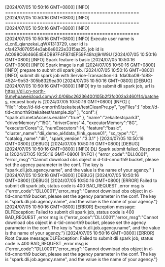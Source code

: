 [2024/07/05 10:50:16 GMT+0800] [INFO] ===============================================
[2024/07/05 10:50:16 GMT+0800] [INFO] ===============================================
[2024/07/05 10:50:16 GMT+0800] [INFO] ===============================================
[2024/07/05 10:50:16 GMT+0800] [INFO] Execute user name is d_cn9_qianzekai_qWX1313729, user id is cfa427d070554e3ab6e8022e3315aa25, job id is AC098C66466E4E4DB97F4FB74EF59F48hzj9rW9U
[2024/07/05 10:50:16 GMT+0800] [INFO] Spark feature is basic
[2024/07/05 10:50:16 GMT+0800] [INFO] Spark image is null
[2024/07/05 10:50:16 GMT+0800] [INFO] prepare to submit dli spark job.
[2024/07/05 10:50:16 GMT+0800] [INFO] submit dli spark job with Service-Transaction-Id: fda0ba08-fd88-4524-9b53-305b8329ea30
[2024/07/05 10:50:16 GMT+0800] [DEBUG] 
[2024/07/05 10:50:16 GMT+0800] [INFO] try to submit dli spark job, url is https://dli.cn-north-9.myhuaweicloud.com/v2.0/06bc26236400105b2f3fc002a3460114/batches, request body is 
[2024/07/05 10:50:16 GMT+0800] [INFO] 
{
    "file":"obs://d-tid-cnnorth9/zekaitest/testCleanPre.py",
    "pyFiles":[
        "obs://d-tid-cnnorth9/zekaitest/sample.zip"
    ],
    "conf":{
        "spark.dli.metaAccess.enable":"true"
    },
    "name":"zekaitestspark3",
    "driverMemory":"15G",
    "driverCores":4,
    "executorMemory":"8G",
    "executorCores":2,
    "numExecutors":14,
    "feature":"basic",
    "cluster_name":"dii_demo_ai4data_flink_queue01",
    "sc_type":"C",
    "catalog_name":"dli",
    "spark_version":"3.3.1"
}
[2024/07/05 10:50:16 GMT+0800] [DEBUG] 
[2024/07/05 10:50:16 GMT+0800] [DEBUG] 
[2024/07/05 10:50:16 GMT+0800] [INFO] DLI Spark submit failed. Response is 
[2024/07/05 10:50:16 GMT+0800] [INFO] 
{
    "error_code":"DLI.0001",
    "error_msg":"Cannot download obs object in d-tid-cnnorth9 bucket, please set the agency parameter in the conf. The key is \"spark.dli.job.agency.name\", and the value is the name of your agency."
}
[2024/07/05 10:50:16 GMT+0800] [DEBUG] 
[2024/07/05 10:50:16 GMT+0800] [DEBUG] 
[2024/07/05 10:50:16 GMT+0800] [ERROR] Failed to submit dli spark job, status code is 400 BAD_REQUEST ,error msg is {"error_code":"DLI.0001","error_msg":"Cannot download obs object in d-tid-cnnorth9 bucket, please set the agency parameter in the conf. The key is \"spark.dli.job.agency.name\", and the value is the name of your agency."} 
[2024/07/05 10:50:16 GMT+0800] [ERROR] Exception message: DLFException: Failed to submit dli spark job, status code is 400 BAD_REQUEST ,error msg is {"error_code":"DLI.0001","error_msg":"Cannot download obs object in d-tid-cnnorth9 bucket, please set the agency parameter in the conf. The key is \"spark.dli.job.agency.name\", and the value is the name of your agency."} 
[2024/07/05 10:50:16 GMT+0800] [ERROR] Root Cause message:DLFException: Failed to submit dli spark job, status code is 400 BAD_REQUEST ,error msg is {"error_code":"DLI.0001","error_msg":"Cannot download obs object in d-tid-cnnorth9 bucket, please set the agency parameter in the conf. The key is \"spark.dli.job.agency.name\", and the value is the name of your agency."} 
